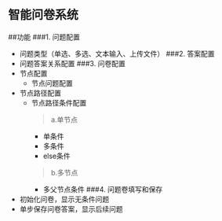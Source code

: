 # `智能问卷系统`
##功能
###1. 问题配置
* 问题类型（单选、多选、文本输入、上传文件）
###2. 答案配置
* 问题答案关系配置
###3. 问卷配置
* 节点配置
    * 节点问题配置
* 节点路径配置
    * 节点路径条件配置
        >a.单节点
        * 单条件
        * 多条件
        * else条件
        >b.多节点
        * 多父节点条件
###4. 问题卷填写和保存
* 初始化问卷，显示无条件问题
* 单步保存问卷答案，显示后续问题
